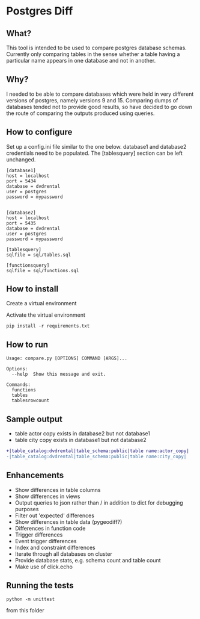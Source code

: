 # Postgres Diff

## What?
This tool is intended to be used to compare postgres database schemas. Currently only comparing tables in the sense whether a table having a particular name appears in one database and not in another.

## Why?
I needed to be able to compare databases which were held in very different versions of postgres, namely versions 9 and 15. Comparing dumps of databases tended not to provide good results, so have decided to go down the route of comparing the outputs produced using queries.

## How to configure
Set up a config.ini file similar to the one below. database1 and database2 credentials need to be populated. The [tablesquery] section can be left unchanged.


    [database1]
    host = localhost
    port = 5434
    database = dvdrental
    user = postgres
    password = mypassword


    [database2]
    host = localhost
    port = 5435
    database = dvdrental
    user = postgres
    password = mypassword

    [tablesquery]
    sqlfile = sql/tables.sql

    [functionsquery]
    sqlfile = sql/functions.sql

## How to install
Create a virtual environment

Activate the virtual environment

    pip install -r requirements.txt


## How to run
    Usage: compare.py [OPTIONS] COMMAND [ARGS]...

    Options:
      --help  Show this message and exit.

    Commands:
      functions
      tables
      tablesrowcount
## Sample output
* table actor copy exists in database2 but not database1
* table city copy exists in database1 but not database2
```diff
+|table_catalog:dvdrental|table_schema:public|table name:actor_copy|
-|table_catalog:dvdrental|table_schema:public|table name:city_copy|
```
## Enhancements
* Show differences in table columns
* Show differences in views
* Output queries to json rather than / in addition to dict for debugging purposes
* Filter out 'expected' differences
* Show differences in table data (pygeodiff?)
* Differences in function code
* Trigger differences
* Event trigger differences
* Index and constraint differences
* Iterate through all databases on cluster
* Provide database stats, e.g. schema count and table count
* Make use of click.echo

## Running the tests

    python -m unittest

from this folder